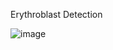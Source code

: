Erythroblast Detection 

![image](https://github.com/user-attachments/assets/79bf6d2c-826e-4f30-9fbe-88cc198e1a42)
